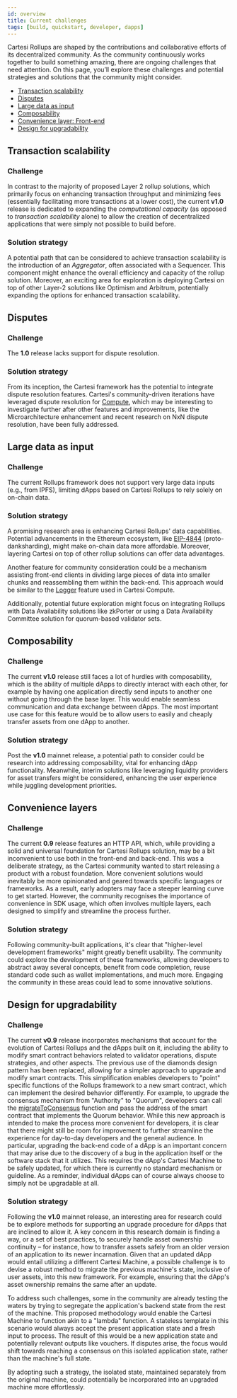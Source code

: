 ```yaml
---
id: overview
title: Current challenges
tags: [build, quickstart, developer, dapps]
---
```


Cartesi Rollups are shaped by the contributions and collaborative efforts of its decentralized community. As the community continuously works together to build something amazing, there are ongoing challenges that need attention. On this page, you’ll explore these challenges and potential strategies and solutions that the community might consider.

- [Transaction scalability](#transaction-scalability)
- [Disputes](#disputes)
- [Large data as input](#large-data-as-input)
- [Composability](#composability)
- [Convenience layer: Front-end](#convenience-layer-front-end)
- [Design for upgradability](#design-for-upgradability)

## Transaction scalability

### Challenge

In contrast to the majority of proposed Layer 2 rollup solutions, which primarily focus on enhancing transaction throughput and minimizing fees (essentially facilitating more transactions at a lower cost), the current **v1.0** release is dedicated to expanding the *computational capacity* (as opposed to *transaction scalability* alone) to allow the creation of decentralized applications that were simply not possible to build before.

### Solution strategy

A potential path that can be considered to achieve transaction scalability is the introduction of an *Aggregator*, often associated with a Sequencer. This component might enhance the overall efficiency and capacity of the rollup solution. Moreover, an exciting area for exploration is deploying Cartesi on top of other Layer-2 solutions like Optimism and Arbitrum, potentially expanding the options for enhanced transaction scalability.

## Disputes

### Challenge

The **1.0** release lacks support for dispute resolution.

### Solution strategy

From its inception, the Cartesi framework has the potential to integrate dispute resolution features. Cartesi's community-driven iterations have leveraged dispute resolution for [Compute](/compute/overview), which may be interesting to investigate further after other features and improvements, like the Microarchitecture enhancement and recent research on NxN dispute resolution, have been fully addressed. 

## Large data as input

### Challenge

The current Rollups framework does not support very large data inputs (e.g., from IPFS), limiting dApps based on Cartesi Rollups to rely solely on on-chain data.

### Solution strategy

A promising research area is enhancing Cartesi Rollups' data capabilities. Potential advancements in the Ethereum ecosystem, like [EIP-4844](https://www.eip4844.com/) (proto-danksharding), might make on-chain data more affordable. Moreover, layering Cartesi on top of other rollup solutions can offer data advantages.

Another feature for community consideration could be a mechanism assisting front-end clients in dividing large pieces of data into smaller chunks and reassembling them within the back-end. This approach would be similar to the [Logger](/compute/logger_drive/) feature used in Cartesi Compute.

Additionally, potential future exploration might focus on integrating Rollups with Data Availability solutions like zkPorter or using a Data Availability Committee solution for quorum-based validator sets.

## Composability

### Challenge

The current **v1.0** release still faces a lot of hurdles with composability, which is the ability of multiple dApps to directly interact with each other, for example by having one application directly send inputs to another one without going through the base layer. This would enable seamless communication and data exchange between dApps. The most important use case for this feature would be to allow users to easily and cheaply transfer assets from one dApp to another. 

### Solution strategy

Post the **v1.0** mainnet release, a potential path to consider could be research into addressing composability, vital for enhancing dApp functionality. Meanwhile, interim solutions like leveraging liquidity providers for asset transfers might be considered, enhancing the user experience while juggling development priorities.

## Convenience layers

### Challenge

The current **0.9** release features an HTTP API, which, while providing a solid and universal foundation for Cartesi Rollups solution, may be a bit inconvenient to use both in the front-end and back-end. This was a deliberate strategy, as the Cartesi community wanted to start releasing a product with a robust foundation. More convenient solutions would inevitably be more opinionated and geared towards specific languages or frameworks. As a result, early adopters may face a steeper learning curve to get started. However, the community recognises the importance of convenience in SDK usage, which often involves multiple layers, each designed to simplify and streamline the process further.

### Solution strategy

Following community-built applications, it's clear that "higher-level development frameworks" might greatly benefit usability. The community could explore the development of these frameworks, allowing developers to abstract away several concepts, benefit from code completion, reuse standard code such as wallet implementations, and much more. Engaging the community in these areas could lead to some innovative solutions.

## Design for upgradability

### Challenge

The current **v0.9** release incorporates mechanisms that account for the evolution of Cartesi Rollups and the dApps built on it, including the ability to modify smart contract behaviors related to validator operations, dispute strategies, and other aspects.
The previous use of the diamonds design pattern has been replaced, allowing for a simpler approach to upgrade and modify smart contracts. This simplification enables developers to "point" specific functions of the Rollups framework to a new smart contract, which can implement the desired behavior differently. For example, to upgrade the consensus mechanism from "Authority" to "Quorum", developers can call the [migrateToConsensus](../api/json-rpc/sol-output.md/#migratetoconsensus) function and pass the address of the smart contract that implements the Quorum behavior. While this new approach is intended to make the process more convenient for developers, it is clear that there might still be room for improvement to further streamline the experience for day-to-day developers and the general audience.
In particular, upgrading the back-end code of a dApp is an important concern that may arise due to the discovery of a bug in the application itself or the software stack that it utilizes. This requires the dApp's Cartesi Machine to be safely updated, for which there is currently no standard mechanism or guideline. As a reminder, individual dApps can of course always choose to simply not be upgradable at all.

### Solution strategy

Following the **v1.0** mainnet release, an interesting area for research could be to explore methods for supporting an upgrade procedure for dApps that are inclined to allow it. A key concern in this research domain is finding a way, or a set of best practices, to securely handle asset ownership continuity – for instance, how to transfer assets safely from an older version of an application to its newer incarnation. Given that an updated dApp would entail utilizing a different Cartesi Machine, a possible challenge is to devise a robust method to migrate the previous machine's state, inclusive of user assets, into this new framework. For example, ensuring that the dApp's asset ownership remains the same after an update.

To address such challenges, some in the community are already testing the waters by trying to segregate the application's backend state from the rest of the machine. This proposed methodology would enable the Cartesi Machine to function akin to a "lambda" function. A stateless template in this scenario would always accept the present application state and a fresh input to process. The result of this would be a new application state and potentially relevant outputs like vouchers. If disputes arise, the focus would shift towards reaching a consensus on this isolated application state, rather than the machine's full state.

By adopting such a strategy, the isolated state, maintained separately from the original machine, could potentially be incorporated into an upgraded machine more effortlessly.

